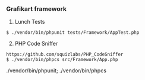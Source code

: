 ### Grafikart framework


1. Lunch Tests 
```
$ ./vendor/bin/phpunit tests/Framework/AppTest.php
```

2. PHP Code Sniffer 
```
https://github.com/squizlabs/PHP_CodeSniffer
$ ./vendor/bin/phpcs src/Framework/App.php
```

./vendor/bin/phpunit; ./vendor/bin/phpcs